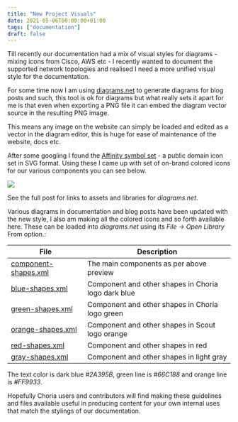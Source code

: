 ```yaml
---
title: "New Project Visuals"
date: 2021-05-06T00:00:00+01:00
tags: ["documentation"]
draft: false
---
```


Till recently our documentation had a mix of visual styles for diagrams - mixing icons from Cisco, AWS etc - I recently 
wanted to document the supported network topologies and realised I need a more unified visual style for the documentation.

For some time now I am using [diagrams.net](https://diagrams.net) to generate diagrams for blog posts and such, this
tool is ok for diagrams but what really sets it apart for me is that even when exporting a PNG file it can embed the 
diagram vector source in the resulting PNG image.

This means any image on the website can simply be loaded and edited as a vector in the diagram editor, this is huge
for ease of maintenance of the website, docs etc.

After some googling I found the [Affinity symbol set](https://github.com/ecceman/affinity) - a public domain icon set in
SVG format.  Using these I came up with set of on-brand colored icons for our various components you can see below.

![](/blog/img/drawio-components.png)

See the full post for links to assets and libraries for *diagrams.net*.

<!--more-->

Various diagrams in documentation and blog posts have been updated with the new style, I also am making all the colored
icons and so forth available here. These can be loaded into *diagrams.net* using its *File -> Open Library* From option.:

|File|Description|
|----|-----------|
|[component-shapes.xml](https://choria.io/docs/component-shapes.xml)|The main components as per above preview|
|[blue-shapes.xml](https://choria.io/docs/blue-shapes.xml)|Component and other shapes in Choria logo dark blue|
|[green-shapes.xml](https://choria.io/docs/green-shapes.xml)|Component and other shapes in Choria logo green|
|[orange-shapes.xml](https://choria.io/docs/orange-shapes.xml)|Component and other shapes in Scout logo orange|
|[red-shapes.xml](https://choria.io/docs/red-shapes.xml)|Component and other shapes in red|
|[gray-shapes.xml](https://choria.io/docs/gray-shapes.xml)|Component and other shapes in light gray|

The text color is dark blue *#2A395B*, green line is *#66C188* and orange line is *#FF9933*.

Hopefully Choria users and contributors will find making these guidelines and files available useful in producing content
for your own internal uses that match the stylings of our documentation.


